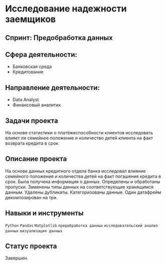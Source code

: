 # Исследование надежности заемщиков

## Спринт: Предобработка данных

## Сфера деятельности: 

- Банковская среда
- Кредитование

## Направление деятельности:

- Data Analyst
- Финансовый аналитик

## Задачи проекта

На основе статистики о платёжеспособности клиентов исследовать влияет ли семейное положение 
и количество детей клиента на факт возврата кредита в срок

## Описание проекта

На основе данных кредитного отдела банка исследовал влияние семейного положения и
количества детей на факт погашения кредита в срок. Была получена информация о
данных. Определены и обработаны пропуски. Заменены типы данных на соответствующие
хранящимся данным. Удалены дубликаты. Категоризованы данные. Один датафрейм декомпозирован на три.

## Навыки и инструменты

`Python` `Pandas` `Matplotlib` `предобработка данных` 
`исследовательский анализ данных` `визуализация данных`

## Статус проекта

Завершен.